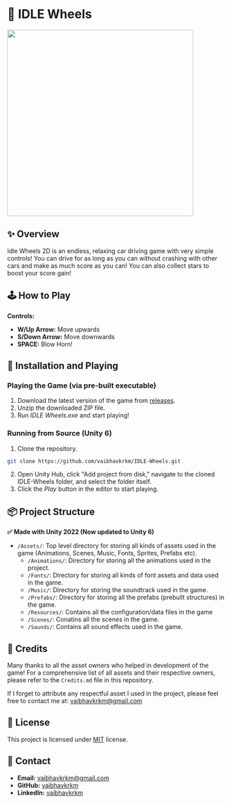 # 🚗 IDLE Wheels

<img src="https://static.wixstatic.com/media/805109_287f90d6643c41d1943ec504b7f82cd9~mv2.jpg/v1/fill/w_550,h_314,al_c,q_80,usm_0.66_1.00_0.01,enc_avif,quality_auto/805109_287f90d6643c41d1943ec504b7f82cd9~mv2.jpg" width=430 height=auto>

## ✨ Overview
Idle Wheels 2D is an endless, relaxing car driving game with very simple controls! You can drive for as long as you can without crashing with other cars and make as much score as you can! You can also collect stars to boost your score gain!

## 🕹️ How to Play

**Controls:**
- **W/Up Arrow:** Move upwards
- **S/Down Arrow:** Move downwards
- **SPACE:** Blow Horn!

## 🚀 Installation and Playing

### Playing the Game (via pre-built executable)
1. Download the latest version of the game from [releases](https://github.com/vaibhavkrkm/IDLE-Wheels/releases).
2. Unzip the downloaded ZIP file.
3. Run *IDLE Wheels.exe* and start playing!

### Running from Source (Unity 6)
1. Clone the repository.
```bash
git clone https://github.com/vaibhavkrkm/IDLE-Wheels.git
```
2. Open Unity Hub, click "Add project from disk," navigate to the cloned IDLE-Wheels folder, and select the folder itself.
3. Click the *Play* button in the editor to start playing.
    
## 📦 Project Structure
**✅ Made with Unity 2022 (Now updated to Unity 6)**
- `/Assets/`: Top level directory for storing all kinds of assets used in the game (Animations, Scenes, Music, Fonts, Sprites, Prefabs etc).
  - `/Animations/`: Directory for storing all the animations used in the project.
  - `/Fonts/`: Directory for storing all kinds of font assets and data used in the game.
  - `/Music/`: Directory for storing the soundtrack used in the game.
  - `/Prefabs/`: Directory for storing all the prefabs (prebuilt structures) in the game.
  - `/Resources/`: Contains all the configuration/data files in the game
  - `/Scenes/`: Conatins all the scenes in the game.
  - `/Sounds/`: Contains all sound effects used in the game.
## 🤝 Credits
Many thanks to all the asset owners who helped in development of the game! For a comprehensive list of all assets and their respective owners, please refer to the `Credits.md` file in this repository.

If I forget to attribute any respectful asset I used in the project, please feel free to contact me at: vaibhavkrkm@gmail.com
## 📃 License

This project is licensed under [MIT](https://choosealicense.com/licenses/mit/) license.


## 📧 Contact
- **Email:** vaibhavkrkm@gmail.com
- **GitHub:** [vaibhavkrkm](https://github.com/vaibhavkrkm/)
- **LinkedIn:** [vaibhavkrkm](https://www.linkedin.com/in/vaibhavkrkm/)
